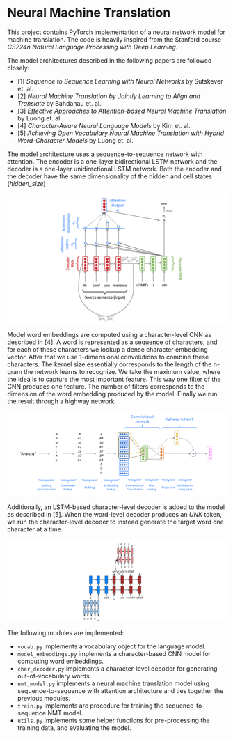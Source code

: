 # Neural Machine Translation

This project contains PyTorch implementation of a neural network model for machine translation. The code is heavily inspired from the Stanford course *CS224n Natural Language Processing with Deep Learning*.

The model architectures described in the following papers are followed closely:
 * [1] *Sequence to Sequence Learning with Neural Networks* by Sutskever et. al.
 * [2] *Neural Machine Translation by Jointly Learning to Align and Translate* by Bahdanau et. al.
 * [3] *Effective Approaches to Attention-based Neural Machine Translation* by Luong et. al.
 * [4] *Character-Aware Neural Language Models* by Kim et. al.
 * [5] *Achieving Open Vocabulary Neural Machine Translation with Hybrid Word-Character Models* by Luong et. al.

The model architecture uses a sequence-to-sequence network with attention. The encoder is a one-layer bidirectional LSTM network and the decoder is a one-layer unidirectional LSTM network. Both the encoder and the decoder have the same dimensionality of the hidden and cell states (*hidden_size*)

!["Model Architecture"](img/model_architecture.png)

Model word embeddings are computed using a character-level CNN as described in [4]. A word is represented as a sequence of characters, and for each of these characters we lookup a dense character embedding vector. After that we use 1-dimensional convolutions to combine these characters. The kernel size essentially corresponds to the length of the n-gram the network learns to recognize. We take the maximum value, where the idea is to capture the most important feature. This way one filter of the CNN produces one feature. The number of filters corresponds to the dimension of the word embedding produced by the model. Finally we run the result through a highway network.

!["Model Embedding"](img/model_embedding.png)

Additionally, an LSTM-based character-level decoder is added to the model as described in [5]. When the word-level decoder produces an *UNK* token, we run the character-level decoder to instead generate the target word one character at a time.

!["Character Decoder"](img/character_decoder.png)

The following modules are implemented:
 * `vocab.py` implements a vocabulary object for the language model.
 * `model_embeddings.py` implements a character-based CNN model for computing word embeddings.
 * `char_decoder.py` implements a character-level decoder for generating out-of-vocabulary words.
 * `nmt_model.py` implements a neural machine translation model using sequence-to-sequence with attention architecture and ties together the previous modules.
 * `train.py` implements are procedure for training the sequence-to-sequence NMT model.
 * `utils.py` implements some helper functions for pre-processing the training data, and evaluating the model.

